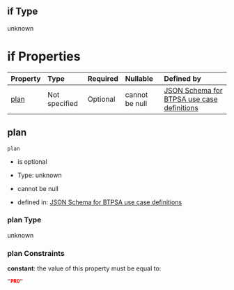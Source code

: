 ## if Type

unknown

# if Properties

| Property      | Type          | Required | Nullable       | Defined by                                                                                                                                                                                                                                  |
| :------------ | :------------ | :------- | :------------- | :------------------------------------------------------------------------------------------------------------------------------------------------------------------------------------------------------------------------------------------ |
| [plan](#plan) | Not specified | Optional | cannot be null | [JSON Schema for BTPSA use case definitions](btpsa-usecase-properties-services-items-allof-1-then-allof-23-then-allof-2-if-properties-plan.md "undefined#/properties/services/items/allOf/1/then/allOf/23/then/allOf/2/if/properties/plan") |

## plan



`plan`

*   is optional

*   Type: unknown

*   cannot be null

*   defined in: [JSON Schema for BTPSA use case definitions](btpsa-usecase-properties-services-items-allof-1-then-allof-23-then-allof-2-if-properties-plan.md "undefined#/properties/services/items/allOf/1/then/allOf/23/then/allOf/2/if/properties/plan")

### plan Type

unknown

### plan Constraints

**constant**: the value of this property must be equal to:

```json
"PRO"
```
